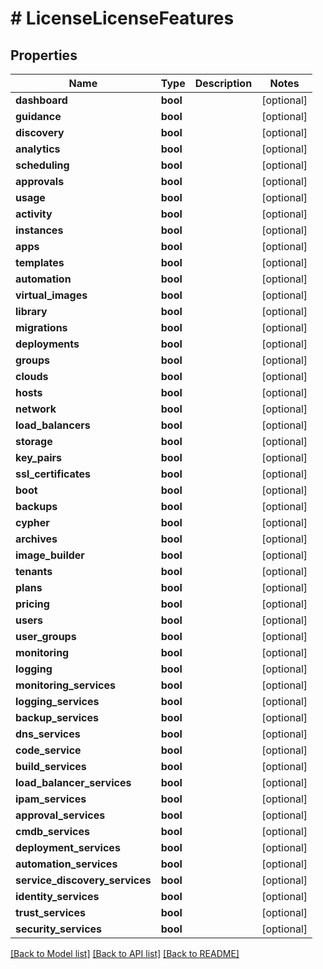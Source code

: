 # # LicenseLicenseFeatures

## Properties

Name | Type | Description | Notes
------------ | ------------- | ------------- | -------------
**dashboard** | **bool** |  | [optional]
**guidance** | **bool** |  | [optional]
**discovery** | **bool** |  | [optional]
**analytics** | **bool** |  | [optional]
**scheduling** | **bool** |  | [optional]
**approvals** | **bool** |  | [optional]
**usage** | **bool** |  | [optional]
**activity** | **bool** |  | [optional]
**instances** | **bool** |  | [optional]
**apps** | **bool** |  | [optional]
**templates** | **bool** |  | [optional]
**automation** | **bool** |  | [optional]
**virtual_images** | **bool** |  | [optional]
**library** | **bool** |  | [optional]
**migrations** | **bool** |  | [optional]
**deployments** | **bool** |  | [optional]
**groups** | **bool** |  | [optional]
**clouds** | **bool** |  | [optional]
**hosts** | **bool** |  | [optional]
**network** | **bool** |  | [optional]
**load_balancers** | **bool** |  | [optional]
**storage** | **bool** |  | [optional]
**key_pairs** | **bool** |  | [optional]
**ssl_certificates** | **bool** |  | [optional]
**boot** | **bool** |  | [optional]
**backups** | **bool** |  | [optional]
**cypher** | **bool** |  | [optional]
**archives** | **bool** |  | [optional]
**image_builder** | **bool** |  | [optional]
**tenants** | **bool** |  | [optional]
**plans** | **bool** |  | [optional]
**pricing** | **bool** |  | [optional]
**users** | **bool** |  | [optional]
**user_groups** | **bool** |  | [optional]
**monitoring** | **bool** |  | [optional]
**logging** | **bool** |  | [optional]
**monitoring_services** | **bool** |  | [optional]
**logging_services** | **bool** |  | [optional]
**backup_services** | **bool** |  | [optional]
**dns_services** | **bool** |  | [optional]
**code_service** | **bool** |  | [optional]
**build_services** | **bool** |  | [optional]
**load_balancer_services** | **bool** |  | [optional]
**ipam_services** | **bool** |  | [optional]
**approval_services** | **bool** |  | [optional]
**cmdb_services** | **bool** |  | [optional]
**deployment_services** | **bool** |  | [optional]
**automation_services** | **bool** |  | [optional]
**service_discovery_services** | **bool** |  | [optional]
**identity_services** | **bool** |  | [optional]
**trust_services** | **bool** |  | [optional]
**security_services** | **bool** |  | [optional]

[[Back to Model list]](../../README.md#models) [[Back to API list]](../../README.md#endpoints) [[Back to README]](../../README.md)
